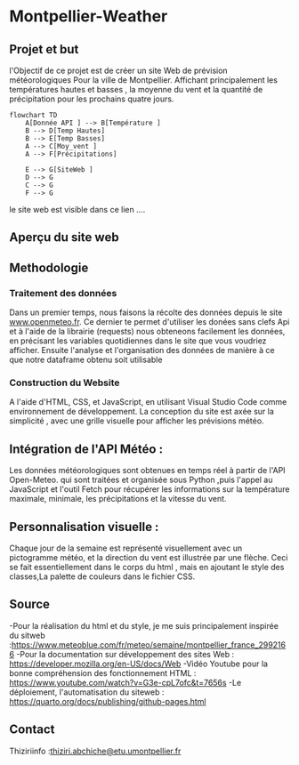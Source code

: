 # Montpellier-Weather

## Projet et but   

l'Objectif de ce projet est de créer un site Web de prévision météorologiques Pour la ville de Montpellier. Affichant   principalement les températures hautes et basses ,  la moyenne du vent et la quantité de précipitation  pour les prochains quatre jours. 
```
flowchart TD
    A[Donnée API ] --> B[Température ]
    B --> D[Temp Hautes]
    B --> E[Temp Basses]
    A --> C[Moy_vent ]
    A --> F[Précipitations]

    E --> G[SiteWeb ]
    D --> G
    C --> G
    F --> G

```
 le site web est visible dans ce lien .... 
 ## Aperçu du site web 

 ## Methodologie 

 ### Traitement des données 

 Dans un premier temps, nous faisons la récolte  des données depuis le site www.openmeteo.fr. Ce dernier te permet d'utiliser les donées sans clefs Api et à l'aide de la librairie (requests) nous obteneons  facilement les données, en précisant les variables quotidiennes dans le site que vous voudriez afficher. Ensuite l'analyse et l'organisation des données de manière à ce que notre  dataframe obtenu soit utilisable 
 
 ### Construction du Website

A l'aide d'HTML, CSS, et JavaScript, en utilisant Visual Studio Code comme environnement de développement. La conception du site  est axée sur la simplicité , avec une grille visuelle pour afficher les prévisions météo.

## Intégration de l'API Météo :
Les données météorologiques sont obtenues en temps réel à partir de l'API Open-Meteo. qui sont traitées et organisée sous Python ,puis l'appel au JavaScript et l'outil Fetch pour récupérer les informations sur la température maximale, minimale, les précipitations et la vitesse du vent.

## Personnalisation visuelle :
Chaque jour de la semaine est représenté visuellement avec un pictogramme météo, et la direction du vent est illustrée par une flèche. Ceci se fait essentiellement dans le corps du html , mais en ajoutant le style des classes,La palette de couleurs dans le fichier CSS.

## Source 

-Pour la réalisation du html et du style, je me suis principalement inspirée du sitweb :https://www.meteoblue.com/fr/meteo/semaine/montpellier_france_2992166
-Pour la documentation sur développement des sites Web : https://developer.mozilla.org/en-US/docs/Web
-Vidéo Youtube pour la bonne compréhension des fonctionnement HTML : https://www.youtube.com/watch?v=G3e-cpL7ofc&t=7656s
-Le déploiement, l'automatisation du siteweb : https://quarto.org/docs/publishing/github-pages.html

## Contact 
Thiziriinfo :thiziri.abchiche@etu.umontpellier.fr
 

 

